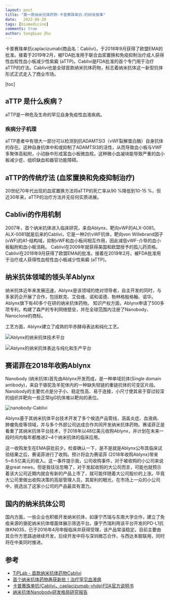 ```yaml
---
layout: post
title: "第一款纳米抗体药物-卡普赛珠单抗-的研发故事"
date:   2022-06-20
tags: [biomedicine]
comments: true
author: Songbiao Zhu
---
```


卡普赛珠单抗caplacizumab(商品名：Cablivi)，于2018年9月获得了欧盟EMA的批准。接着于2019年2月，被FDA批准用于联合血浆置换和免疫抑制治疗成人获得性血栓性血小板减少性紫癜 (aTTP)。Cablivi是FDA批准的首个专门用于治疗aTTP的疗法。Cablivi也是全球首款纳米抗体药物，标志着纳米抗体这一新型抗体形式正式走入了商业市场。

<!-- more -->

[toc]

## aTTP 是什么疾病？
aTTP是一种危及生命的罕见自身免疫性血液疾病。
### 疾病分子机理
aTTP患者中有很大一部分可以检测到抗ADAMTSl3（vWF裂解蛋白酶）自身抗体的存在。这种自身抗体中和或抑制了ADAMTSl3的活性，从而导致血小板与VWF多聚体高粘附，小动脉中形成富血小板微血栓。这种微小血凝块能导致严重的血小板减少症、组织缺血和器官功能障碍。
## aTTP的传统疗法 (血浆置换和免疫抑制治疗)
20世纪70年代出现的血浆置换方法将aTTP的死亡率从90 %降低到10-15 %，但近30年来，aTTP的治疗方法并无任何实质进展。

## Cablivi的作用机制
2007年，首个纳米抗体进入临床研究，来自Ablynx、靶向vWF的ALX-0081。ALX-0081就是后来的Cablivi，它是一种2价vWF抗体，靶向von Willebrand因子(vWF)的A1-结构域，抑制vWF和血小板间相互作用，因此减低vWF-介导的血小板黏附和血小板消耗。
Cablivi在2009年就获得美国和欧盟授予的孤儿药资格。Cablivi在2018年9月获得了欧盟EMA的批准。接着在2019年2月，被FDA批准用于治疗成人获得性血栓性血小板减少性紫癜 (aTTP)。

## 纳米抗体领域的领头羊Ablynx
纳米抗体近年来发展迅速，Ablynx是该领域的绝对领导者，自主开发的同时，与多家药企开展了合作，包括默克、艾伯维、诺和诺德、勃林格殷格翰、诺华。Ablynx旗下有40多个在研的纳米抗体药物。
知识产权方面，Ablynx申请了500多项专利，构建了森严的专利网络壁垒，并在全球范围内注册了Nanobody、Nanoclone的商标。

工艺方面，Ablynx建立了成熟的毕赤酵母表达和纯化工艺。

![Ablynx的纳米抗体技术平台](https://msimg.bioon.com/bioon-com/webeditor/uploadfile/201608/20160824133835241.jpeg)

![Ablynx的纳米抗体表达与纯化和生产平台](https://msimg.bioon.com/bioon-com/webeditor/uploadfile/201608/20160824133836510.jpeg)

## 赛诺菲在2018年收购Ablynx

Nanobody (纳米抗体)首先由Ablynx开发而成，是一种单域抗体(Single domain antibody)，来自于骆驼及羊驼体内的一种缺失轻链的重链抗体的可变区片段。Nanobody的主要优点是分子小、稳定性高、易于连接，小尺寸使其易于穿过较深的组织并靶向一些正常IgG抗体难以靶向的表位。

![nanobody-Cablivi](http://5b0988e595225.cdn.sohucs.com/images/20200307/e0c3c96405aa46038fb4f5cc41a46f6f.JPG)

Ablynx基于其纳米抗体平台技术开发了多个候选产品管线，涵盖炎症、血液病、肿瘤免疫等领域，并与多个外部公司达成合作共同开发纳米抗体药物。赛诺菲正是看重了其纳米抗体平台技术，于2018年以48亿美元收购Ablynx，并计划在未来一段时间内每年都推进2~4个纳米抗体的临床应用。

这一收购发生在EMA获批前夕。检查确认一下，是不是就是Ablynx公布其临床试验结果之后，赛诺菲进行了收购。预计将会为赛诺菲 (2018年收购Ablynx)带来5~6.5亿美元的收入。这一事件提示我，公司收购事件，对于被收购的小公司来说是great news，但是我往往忽略了，对于发起收购的大公司而言，可能也就预示着该大公司近期内就会有新的产品上市了，就可能伴随着大公司股价的上涨。毕竟大公司里做出收购决策的高层管理人员，其犀利的眼光，在市场上一众的小公司中，挑选出了这家小公司的产品最具有潜力。

## 国内的纳米抗体公司
国内方面，一些企业也积极开发纳米抗体，如康宁杰瑞与东南大学合作，建立了免疫来源的骆驼纳米抗体噬菌体展示筛选平台。康宁杰瑞利用该平台开发的PD-L1抗体KN035，已于2016年4月申报临床并获得受理，该产品常温稳定。目前主要由其合作方思路迪继续开发，后续开发中将与深圳微芯合作，与西达本胺联用，同时将在中美同时推进。

## 参考

* [TiPLab - 首款纳米抗体药物Cablivi](http://www.tip-lab.com/article/?uuid=ce20062cc1c44a5396f7eefce6d2a5fb)
* [首个纳米抗体药物再获新批！治疗罕见血液病 ](https://www.sohu.com/a/378299931_100229933)
* [卡普赛珠单抗(Cablivi，caplacizumab-yhdp)FDA官方说明书](https://zhuanlan.zhihu.com/p/205335402)
* [纳米抗体Nanobody研发格局研究报告](https://news.bioon.com/article/6688833.html)

